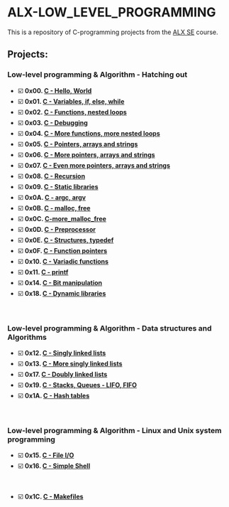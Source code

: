 # **ALX-LOW_LEVEL_PROGRAMMING**
This is a repository of C-programming projects from the [ALX SE](https://www.alxafrica.com/software-engineering/) course.

## Projects:

### Low-level programming & Algorithm - Hatching out
- ☑️ **0x00. [C - Hello, World](https://github.com/codenvibes/alx-low_level_programming/tree/master/0x00-hello_world)**
- ☑️ **0x01. [C - Variables, if, else, while](https://github.com/codenvibes/alx-low_level_programming/tree/master/0x01-variables_if_else_while)**
- ☑️ **0x02. [C - Functions, nested loops](https://github.com/codenvibes/alx-low_level_programming/tree/master/0x02-functions_nested_loops)**
- ☑️ **0x03. [C - Debugging](https://github.com/codenvibes/alx-low_level_programming/tree/master/0x03-debugging)**
- ☑️ **0x04. [C - More functions, more nested loops](https://github.com/codenvibes/alx-low_level_programming/tree/master/0x04-more_functions_nested_loops)**
- ☑️ **0x05. [C - Pointers, arrays and strings](https://github.com/codenvibes/alx-low_level_programming/tree/master/0x05-pointers_arrays_strings)**
- ☑️ **0x06. [C - More pointers, arrays and strings](https://github.com/codenvibes/alx-low_level_programming/tree/master/0x06-pointers_arrays_strings)**
- ☑️ **0x07. [C - Even more pointers, arrays and strings](https://github.com/codenvibes/alx-low_level_programming/tree/master/0x07-pointers_arrays_strings)**
- ☑️ **0x08. [C - Recursion](https://github.com/codenvibes/alx-low_level_programming/tree/master/0x08-recursion)**
- ☑️ **0x09. [C - Static libraries](https://github.com/codenvibes/alx-low_level_programming/tree/master/0x09-static_libraries)**
- ☑️ **0x0A. [C - argc, argv](https://github.com/codenvibes/alx-low_level_programming/tree/master/0x0A-argc_argv)**
- ☑️ **0x0B. [C - malloc, free](https://github.com/codenvibes/alx-low_level_programming/tree/master/0x0B-malloc_free)**
- ☑️ **0x0C. [C-more_malloc_free](https://github.com/codenvibes/alx-low_level_programming/tree/master/0x0C-more_malloc_free)**
- ☑️ **0x0D. [C - Preprocessor](https://github.com/codenvibes/alx-low_level_programming/tree/master/0x0D-preprocessor)**
- ☑️ **0x0E. [C - Structures, typedef](https://github.com/codenvibes/alx-low_level_programming/tree/master/0x0E-structures_typedef)**
- ☑️ **0x0F. [C - Function pointers](https://github.com/codenvibes/alx-low_level_programming/tree/master/0x0F-function_pointers)**
- ☑️ **0x10. [C - Variadic functions](https://github.com/codenvibes/alx-low_level_programming/tree/master/0x10-variadic_functions)**
- ☑️ **0x11. [C - printf](https://github.com/codenvibes/printf)**
- ☑️ **0x14. [C - Bit manipulation](https://github.com/codenvibes/alx-low_level_programming/tree/master/0x14-bit_manipulation)**
- ☑️ **0x18. [C - Dynamic libraries](https://github.com/codenvibes/alx-low_level_programming/tree/master/0x18-dynamic_libraries)**
<br>

### Low-level programming & Algorithm - Data structures and Algorithms
- ☑️ **0x12. [C - Singly linked lists](https://github.com/codenvibes/alx-low_level_programming/tree/master/0x12-singly_linked_lists)**
- ☑️ **0x13. [C - More singly linked lists](https://github.com/codenvibes/alx-low_level_programming/tree/master/0x13-more_singly_linked_lists)**
- ☑️ **0x17. [C - Doubly linked lists](https://github.com/codenvibes/alx-low_level_programming/tree/master/0x17-doubly_linked_lists)**
- ☑️ **0x19. [C - Stacks, Queues - LIFO, FIFO](https://github.com/codenvibes/monty)**
- ☑️ **0x1A. [C - Hash tables](https://github.com/codenvibes/alx-low_level_programming/tree/master/0x1A-hash_tables)**
<br>

### Low-level programming & Algorithm - Linux and Unix system programming
- ☑️ **0x15. [C - File I/O](https://github.com/codenvibes/alx-low_level_programming/tree/master/0x15-file_io)**
- ☑️ **0x16. [C - Simple Shell](https://github.com/codenvibes/simple_shell)**
<br>

- ☑️ **0x1C. [C - Makefiles](https://github.com/codenvibes/alx-low_level_programming/tree/master/0x1C-makefiles)**
